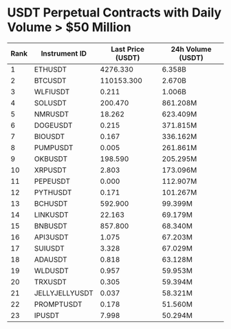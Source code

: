 # USDT Perpetual Contracts with Daily Volume > $50 Million

| Rank | Instrument ID | Last Price (USDT) | 24h Volume (USDT) |
|------|---------------|-------------------|-------------------|
| 1 | ETHUSDT | 4276.330 | 6.358B |
| 2 | BTCUSDT | 110153.300 | 2.670B |
| 3 | WLFIUSDT | 0.211 | 1.006B |
| 4 | SOLUSDT | 200.470 | 861.208M |
| 5 | NMRUSDT | 18.262 | 623.409M |
| 6 | DOGEUSDT | 0.215 | 371.815M |
| 7 | BIOUSDT | 0.167 | 336.162M |
| 8 | PUMPUSDT | 0.005 | 261.861M |
| 9 | OKBUSDT | 198.590 | 205.295M |
| 10 | XRPUSDT | 2.803 | 173.096M |
| 11 | PEPEUSDT | 0.000 | 112.907M |
| 12 | PYTHUSDT | 0.171 | 101.267M |
| 13 | BCHUSDT | 592.900 | 99.399M |
| 14 | LINKUSDT | 22.163 | 69.179M |
| 15 | BNBUSDT | 857.800 | 68.340M |
| 16 | API3USDT | 1.075 | 67.203M |
| 17 | SUIUSDT | 3.328 | 67.029M |
| 18 | ADAUSDT | 0.818 | 63.128M |
| 19 | WLDUSDT | 0.957 | 59.953M |
| 20 | TRXUSDT | 0.305 | 59.394M |
| 21 | JELLYJELLYUSDT | 0.037 | 58.321M |
| 22 | PROMPTUSDT | 0.178 | 51.560M |
| 23 | IPUSDT | 7.998 | 50.294M |
